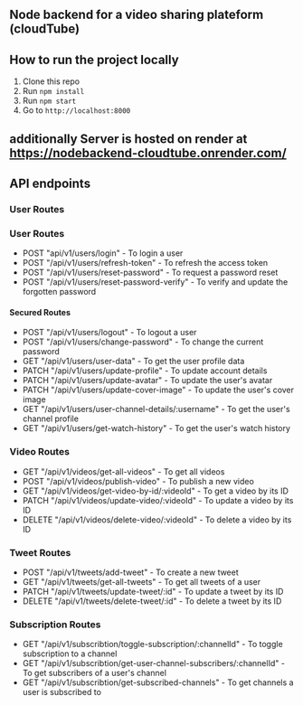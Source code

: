 ## Node backend for a video sharing plateform (cloudTube)

## How to run the project locally

1. Clone this repo
2. Run `npm install`
3. Run `npm start`
4. Go to `http://localhost:8000`

## additionally Server is hosted on render at https://nodebackend-cloudtube.onrender.com/

## API endpoints

### User Routes

### User Routes

- POST "api/v1/users/login" - To login a user
- POST "/api/v1/users/refresh-token" - To refresh the access token
- POST "/api/v1/users/reset-password" - To request a password reset
- POST "/api/v1/users/reset-password-verify" - To verify and update the forgotten password

#### Secured Routes

- POST "/api/v1/users/logout" - To logout a user
- POST "/api/v1/users/change-password" - To change the current password
- GET "/api/v1/users/user-data" - To get the user profile data
- PATCH "/api/v1/users/update-profile" - To update account details
- PATCH "/api/v1/users/update-avatar" - To update the user's avatar
- PATCH "/api/v1/users/update-cover-image" - To update the user's cover image
- GET "/api/v1/users/user-channel-details/:username" - To get the user's channel profile
- GET "/api/v1/users/get-watch-history" - To get the user's watch history

### Video Routes

- GET "/api/v1/videos/get-all-videos" - To get all videos
- POST "/api/v1/videos/publish-video" - To publish a new video
- GET "/api/v1/videos/get-video-by-id/:videoId" - To get a video by its ID
- PATCH "/api/v1/videos/update-video/:videoId" - To update a video by its ID
- DELETE "/api/v1/videos/delete-video/:videoId" - To delete a video by its ID

### Tweet Routes

- POST "/api/v1/tweets/add-tweet" - To create a new tweet
- GET "/api/v1/tweets/get-all-tweets" - To get all tweets of a user
- PATCH "/api/v1/tweets/update-tweet/:id" - To update a tweet by its ID
- DELETE "/api/v1/tweets/delete-tweet/:id" - To delete a tweet by its ID

### Subscription Routes

- GET "/api/v1/subscribtion/toggle-subscription/:channelId" - To toggle subscription to a channel
- GET "/api/v1/subscribtion/get-user-channel-subscribers/:channelId" - To get subscribers of a user's channel
- GET "/api/v1/subscribtion/get-subscribed-channels" - To get channels a user is subscribed to
